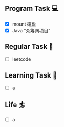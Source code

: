 

## Program Task  💻
- [x] mount 磁盘
- [x] Java "众筹网项目"

## Regular Task  🤡
- [ ] leetcode

## Learning Task 🎯
- [ ] a

## Life 🏄
- [ ] a